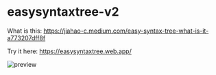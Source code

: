 # easysyntaxtree-v2
What is this: https://jiahao-c.medium.com/easy-syntax-tree-what-is-it-a773207dff8f

Try it here: https://easysyntaxtree.web.app/



![preview](https://user-images.githubusercontent.com/8275280/99976795-d71e2a00-2dde-11eb-9d27-16d2b0be0d76.png)
